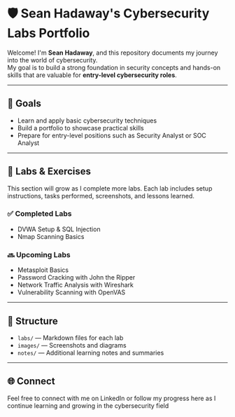 
# 🛡️ Sean Hadaway's Cybersecurity Labs Portfolio

Welcome! I'm **Sean Hadaway**, and this repository documents my journey into the world of cybersecurity.  
My goal is to build a strong foundation in security concepts and hands-on skills that are valuable for **entry-level cybersecurity roles**.

---

## 🎯 Goals
- Learn and apply basic cybersecurity techniques
- Build a portfolio to showcase practical skills
- Prepare for entry-level positions such as Security Analyst or SOC Analyst

---

## 🧪 Labs & Exercises

This section will grow as I complete more labs. Each lab includes setup instructions, tasks performed, screenshots, and lessons learned.

### ✅ Completed Labs
- DVWA Setup & SQL Injection
- Nmap Scanning Basics

### 🔜 Upcoming Labs
- Metasploit Basics
- Password Cracking with John the Ripper
- Network Traffic Analysis with Wireshark
- Vulnerability Scanning with OpenVAS

---

## 📂 Structure
- `labs/` — Markdown files for each lab
- `images/` — Screenshots and diagrams
- `notes/` — Additional learning notes and summaries

---

## 🌐 Connect
Feel free to connect with me on LinkedIn or follow my progress here as I continue learning and growing in the cybersecurity field
